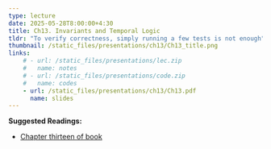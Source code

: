 ```yaml
---
type: lecture
date: 2025-05-28T8:00:00+4:30
title: Ch13. Invariants and Temporal Logic
tldr: "To verify correctness, simply running a few tests is not enough"
thumbnail: /static_files/presentations/ch13/Ch13_title.png
links: 
    # - url: /static_files/presentations/lec.zip
    #   name: notes
    # - url: /static_files/presentations/code.zip
    #   name: codes
    - url: /static_files/presentations/ch13/Ch13.pdf
      name: slides
---
```

**Suggested Readings:**
- [Chapter thirteen of book](https://ptolemy.berkeley.edu/books/leeseshia/index.html)

